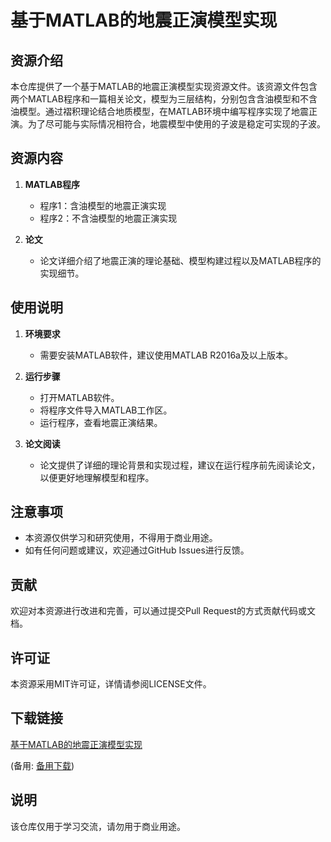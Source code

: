 # 基于MATLAB的地震正演模型实现

## 资源介绍

本仓库提供了一个基于MATLAB的地震正演模型实现资源文件。该资源文件包含两个MATLAB程序和一篇相关论文，模型为三层结构，分别包含含油模型和不含油模型。通过褶积理论结合地质模型，在MATLAB环境中编写程序实现了地震正演。为了尽可能与实际情况相符合，地震模型中使用的子波是稳定可实现的子波。

## 资源内容

1. **MATLAB程序**
   - 程序1：含油模型的地震正演实现
   - 程序2：不含油模型的地震正演实现

2. **论文**
   - 论文详细介绍了地震正演的理论基础、模型构建过程以及MATLAB程序的实现细节。

## 使用说明

1. **环境要求**
   - 需要安装MATLAB软件，建议使用MATLAB R2016a及以上版本。

2. **运行步骤**
   - 打开MATLAB软件。
   - 将程序文件导入MATLAB工作区。
   - 运行程序，查看地震正演结果。

3. **论文阅读**
   - 论文提供了详细的理论背景和实现过程，建议在运行程序前先阅读论文，以便更好地理解模型和程序。

## 注意事项

- 本资源仅供学习和研究使用，不得用于商业用途。
- 如有任何问题或建议，欢迎通过GitHub Issues进行反馈。

## 贡献

欢迎对本资源进行改进和完善，可以通过提交Pull Request的方式贡献代码或文档。

## 许可证

本资源采用MIT许可证，详情请参阅LICENSE文件。

## 下载链接
[基于MATLAB的地震正演模型实现](https://pan.quark.cn/s/3f5d11eac1a3) 

(备用: [备用下载](https://pan.baidu.com/s/1cnaKv3KFU-TgVI50Z7c6jQ?pwd=1234))

## 说明

该仓库仅用于学习交流，请勿用于商业用途。
